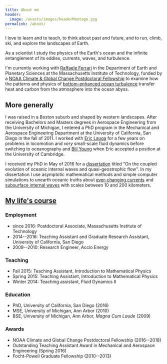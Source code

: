 ```yaml
---
title: About me
header:
  image: /assets/images/headerMontage.jpg
permalink: /about/
---
```


I love to learn and to teach, to think about past and future, and to 
run, climb, ski, and explore the landscapes of Earth. 

As a scientist I study the physics of the Earth's ocean and the
infinite entanglement of its eddies, currents, waves, and turbulence.

I'm currently working with [Raffaele Ferrari][] in the Department of Earth and
Planetary Sciences at the Massachusetts Institute of Technology,
funded by a [NOAA Climate & Global Change Postdoctoral Fellowship][] 
to examine how the patterns and physics of [bottom-enhanced ocean turbulence][] 
transfer heat and carbon from the atmosphere into the ocean abyss.

## More generally

I was raised in a Boston suburb and shaped by western landscapes.  After 
receiving Bachelors and Masters degrees in Aerospace Engineering from the 
University of Michigan, I entered a PhD program in the Mechanical and 
Aerospace Engineering Department at the University of California, San Diego 
in the fall of 2011.  I worked with [Eric Lauga][] for a few years on problems 
in locomotion and *very* small-scale fluid dynamics before switching to 
oceanography and [Bill Young][] when Eric accepted a position at the University 
of Cambridge. 

I received my PhD in May of 2016 for a [dissertation][] titled "On the coupled 
evolution of oceanic internal waves and quasi-geostrophic flow".  In my 
dissertation I use asymptotic mathematical methods and simple computer 
simulations to unearth oceanic truths about [ever-changing currents][] 
and [subsurface internal waves][] with scales between 10 and 200 kilometers.

## [My life's course][]

### Employment

* since 2016: Postdoctoral Associate, Massachusetts Institute of Technology
* 2014--2016: Teaching Assistant and Graduate Research Assistant, University of California, San Diego
* 2009--2010: Research Engineer, Accio Energy

### Teaching

* Fall 2015: Teaching Assistant, Introduction to Mathematical Physics
* Spring 2015: Teaching Assistant, Introduction to Mathematical Physics 
* Winter 2014: Teaching assistant, Fluid Dynamics II

### Education

* PhD, University of California, San Diego (2016) 
* MSE, University of Michigan, Ann Arbor (2010) 
* BSE, University of Michigan, Ann Arbor, *Magna Cum Laude* (2009)  

### Awards

* NOAA Climate and Global Change Postdoctoral Fellowship (2016--2018)  
* Outstanding Teaching Assistant Award in Mechanical and Aerospace Engineering (Spring 2016)  
* Focht-Powell Graduate Fellowship (2010--2013)

[My life's course]: https://glwagner.github.io/assets/pdf/glwCv.pdf
[ever-changing currents]: http://oceanservice.noaa.gov/facts/eddy.html
[subsurface internal waves]: https://en.wikipedia.org/wiki/Internal_wave
[NOAA Climate & Global Change Postdoctoral Fellowship]: http://vsp.ucar.edu/cgc/current-awards-alumni 
[Raffaele Ferrari]: http://ferrari.mit.edu 
[Bill Young]: http://pordlabs.ucsd.edu/wryoung/
[Eric Lauga]: http://www.damtp.cam.ac.uk/user/lauga/
[dissertation]: https://glwagner.github.io/publications/
[bottom-enhanced ocean turbulence]: http://www.nature.com/nature/journal/v513/n7517/full/513179a.html
